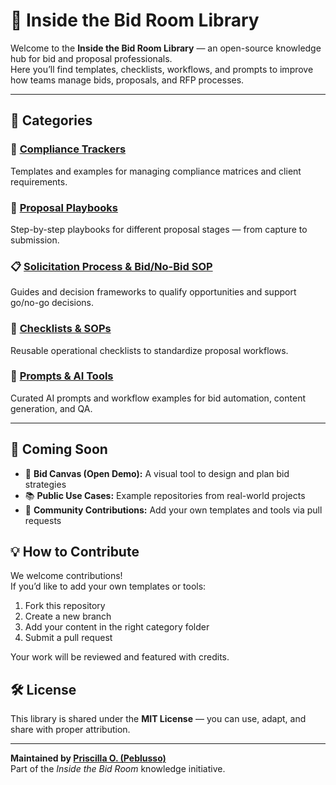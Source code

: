 # 🧭 Inside the Bid Room Library

Welcome to the **Inside the Bid Room Library** — an open-source knowledge hub for bid and proposal professionals.  
Here you’ll find templates, checklists, workflows, and prompts to improve how teams manage bids, proposals, and RFP processes.

---

## 📂 Categories

### 📑 [Compliance Trackers](./categories/Compliance-Trackers/Compliance-Tracker-Template.md)
Templates and examples for managing compliance matrices and client requirements.

### 📘 [Proposal Playbooks](./categories/Proposal-Playbooks/Proposal-Playbook-Template.md)
Step-by-step playbooks for different proposal stages — from capture to submission.

### 📋 [Solicitation Process & Bid/No-Bid SOP](./categories/Solicitation-Process/Bid-No-Bid-SOP.md)
Guides and decision frameworks to qualify opportunities and support go/no-go decisions.

### 🧾 [Checklists & SOPs](./categories/Checklists-SOPs/Checklist-Template.md)
Reusable operational checklists to standardize proposal workflows.

### 🤖 [Prompts & AI Tools](./categories/Prompts-AI-Tools/Prompt-Template.md)
Curated AI prompts and workflow examples for bid automation, content generation, and QA.

---

## 🚀 Coming Soon
- 🎨 **Bid Canvas (Open Demo):** A visual tool to design and plan bid strategies  
- 📚 **Public Use Cases:** Example repositories from real-world projects  
- 🧩 **Community Contributions:** Add your own templates and tools via pull requests  

## 💡 How to Contribute
We welcome contributions!  
If you’d like to add your own templates or tools:

1. Fork this repository  
2. Create a new branch  
3. Add your content in the right category folder  
4. Submit a pull request  

Your work will be reviewed and featured with credits.

## 🛠️ License
This library is shared under the **MIT License** — you can use, adapt, and share with proper attribution.

---

**Maintained by [Priscilla O. (Peblusso)](https://github.com/Peblusso)**  
Part of the *Inside the Bid Room* knowledge initiative.
